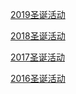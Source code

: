 [2019圣诞活动](/event/christmas2019.html)

[2018圣诞活动](/event/christmas2019.html)

[2017圣诞活动](/event/christmas2019.html)

[2016圣诞活动](/event/christmas2019.html)